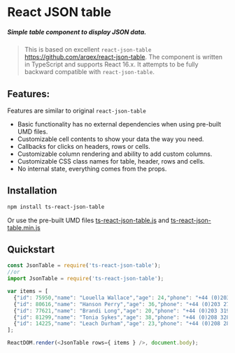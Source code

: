 # React JSON table

##### Simple table component to display JSON data.


> This is based on excellent `react-json-table` https://github.com/arqex/react-json-table. 
The component is written in TypeScript and supports React 16.x. 
It attempts to be fully backward compatible with `react-json-table`.

## Features:

Features are similar to original `react-json-table`

* Basic functionality has no external dependencies when using pre-built UMD files.
* Customizable cell contents to show your data the way you need.
* Callbacks for clicks on headers, rows or cells.
* Customizable column rendering and ability to add custom columns.
* Customizable CSS class names for table, header, rows and cells.
* No internal state, everything comes from the props.


## Installation
```bash
npm install ts-react-json-table
```

Or use the pre-built UMD files [ts-react-json-table.js](https://github.com/agracio/ts-react-json-table/blob/master/build/ts-react-json-table.js) 
and [ts-react-json-table.min.js](https://github.com/agracio/ts-react-json-table/blob/master/build/ts-react-json-table.min.js) 

## Quickstart

 ```js
 const JsonTable = require('ts-react-json-table');
//or
import JsonTable = require('ts-react-json-table');
 ```
 
```js
var items = [
  {"id": 75950,"name": "Louella Wallace","age": 24,"phone": "+44 (0)203 437 7302","color": "green"},
  {"id": 80616,"name": "Hanson Perry","age": 36,"phone": "+44 (0)203 279 3708","color": "brown"},
  {"id": 77621,"name": "Brandi Long","age": 20,"phone": "+44 (0)203 319 4880","color": "gray"},
  {"id": 81299,"name": "Tonia Sykes","age": 38,"phone": "+44 (0)208 328 3671","color": "blue"},
  {"id": 14225,"name": "Leach Durham","age": 23,"phone": "+44 (0)208 280 9572","color": "green"}
];

ReactDOM.render(<JsonTable rows={ items } />, document.body);
```
